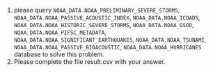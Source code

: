 1. please query `NOAA_DATA.NOAA_PRELIMINARY_SEVERE_STORMS`, `NOAA_DATA.NOAA_PASSIVE_ACOUSTIC_INDEX`, `NOAA_DATA.NOAA_ICOADS`, `NOAA_DATA.NOAA_HISTORIC_SEVERE_STORMS`, `NOAA_DATA.NOAA_GSOD`, `NOAA_DATA.NOAA_PIFSC_METADATA`, `NOAA_DATA.NOAA_SIGNIFICANT_EARTHQUAKES`, `NOAA_DATA.NOAA_TSUNAMI`, `NOAA_DATA.NOAA_PASSIVE_BIOACOUSTIC`, `NOAA_DATA.NOAA_HURRICANES` database to solve this problem.
2. Please complete the file result.csv with your answer.